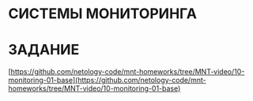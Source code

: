 # СИСТЕМЫ МОНИТОРИНГА




# ЗАДАНИЕ

[https://github.com/netology-code/mnt-homeworks/tree/MNT-video/10-monitoring-01-base](https://github.com/netology-code/mnt-homeworks/tree/MNT-video/10-monitoring-01-base)
